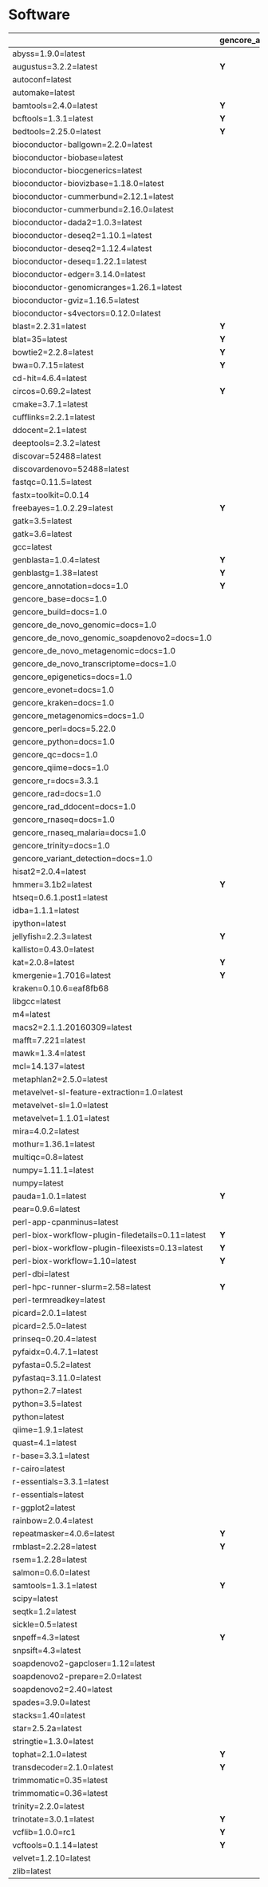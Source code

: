 # Software

| | gencore_annotation | gencore_base | gencore_build | gencore_de_novo_genomic | gencore_de_novo_genomic_soapdenovo2 | gencore_de_novo_metagenomic | gencore_de_novo_transcriptome | gencore_epigenetics | gencore_evonet | gencore_kraken | gencore_metagenomics | gencore_perl | gencore_python | gencore_qc | gencore_qiime | gencore_r | gencore_rad | gencore_rad_ddocent | gencore_rnaseq | gencore_rnaseq_malaria | gencore_test | gencore_trinity | gencore_variant_detection |
| --- | --- | --- | --- | --- | --- | --- | --- | --- | --- | --- | --- | --- | --- | --- | --- | --- | --- | --- | --- | --- | --- | --- | ---  |
| abyss=1.9.0=latest | | | | **Y** | | | | | | | | | | | | | | | | | | | |
| augustus=3.2.2=latest | **Y** | | | **Y** | | **Y** | **Y** | | | | **Y** | | | | | | | | | | | | |
| autoconf=latest | | | **Y** | | | | | | | | | | | | | | | | | | | | |
| automake=latest | | | **Y** | | | | | | | | | | | | | | | | | | | | |
| bamtools=2.4.0=latest | **Y** | | | **Y** | | **Y** | **Y** | **Y** | | | **Y** | | | | | | **Y** | | **Y** | **Y** | | | **Y** |
| bcftools=1.3.1=latest | **Y** | | | **Y** | | **Y** | **Y** | **Y** | | | **Y** | | | | | | **Y** | | **Y** | **Y** | | | **Y** |
| bedtools=2.25.0=latest | **Y** | | | **Y** | | **Y** | **Y** | **Y** | | | **Y** | | | | | | **Y** | | **Y** | **Y** | | | **Y** |
| bioconductor-ballgown=2.2.0=latest | | | | | | | | | | | | | | | | | | | **Y** | | | | |
| bioconductor-biobase=latest | | | | | | | | | | | | | | | | **Y** | | | | | | | **Y** |
| bioconductor-biocgenerics=latest | | **Y** | | | | | | | | | | | | | | | | | | | | | |
| bioconductor-biovizbase=1.18.0=latest | | | | | | | | | | | | | | | | | | | **Y** | | | | |
| bioconductor-cummerbund=2.12.1=latest | | | | | | | | | | | | | | | | | | | | **Y** | | | |
| bioconductor-cummerbund=2.16.0=latest | | | | | | | | | | | | | | | | | | | **Y** | | | | |
| bioconductor-dada2=1.0.3=latest | | | | | | | | | | | **Y** | | | | | | | | | | | | |
| bioconductor-deseq2=1.10.1=latest | | | | | | | **Y** | | | | | | | | | | | | | **Y** | | | |
| bioconductor-deseq2=1.12.4=latest | | | | | | | | | | | | | | | | | | | **Y** | | | | |
| bioconductor-deseq=1.22.1=latest | | | | | | | **Y** | | | | | | | | | | | | | **Y** | | | |
| bioconductor-edger=3.14.0=latest | | | | | | | **Y** | | | | | | | | | | | | **Y** | **Y** | | | |
| bioconductor-genomicranges=1.26.1=latest | | | | | | | | | | | | | | | | | | | **Y** | | | | |
| bioconductor-gviz=1.16.5=latest | | | | | | | | | | | | | | | | | | | **Y** | | | | |
| bioconductor-s4vectors=0.12.0=latest | | | | | | | | | | | | | | | | | | | **Y** | | | | |
| blast=2.2.31=latest | **Y** | | | **Y** | | **Y** | **Y** | | | | **Y** | | | | | | **Y** | | | | | | **Y** |
| blat=35=latest | **Y** | | | **Y** | | **Y** | **Y** | | | | **Y** | | | | | | **Y** | | **Y** | **Y** | | | **Y** |
| bowtie2=2.2.8=latest | **Y** | | | **Y** | | **Y** | **Y** | **Y** | | | **Y** | | | | | | **Y** | | **Y** | **Y** | | | **Y** |
| bwa=0.7.15=latest | **Y** | | | **Y** | | **Y** | **Y** | **Y** | | | **Y** | | | | | | | | | | | | **Y** |
| cd-hit=4.6.4=latest | | | | | | | | | | | **Y** | | | | | | **Y** | | | | | | |
| circos=0.69.2=latest | **Y** | | | **Y** | | **Y** | **Y** | | | | | | | | | | | | | | | | **Y** |
| cmake=3.7.1=latest | | | **Y** | | | | | | | | | | | | | | | | | | | | |
| cufflinks=2.2.1=latest | | | | | | | **Y** | | | | | | | | | | | | **Y** | **Y** | | | **Y** |
| ddocent=2.1=latest | | | | | | | | | | | | | | | | | | **Y** | | | | | |
| deeptools=2.3.2=latest | | | | | | | | | | | | | | **Y** | | | | | | | | | |
| discovar=52488=latest | | | | **Y** | | | | | | | | | | | | | | | | | | | **Y** |
| discovardenovo=52488=latest | | | | **Y** | | | | | | | | | | | | | | | | | | | **Y** |
| fastqc=0.11.5=latest | | | | | | | | | | | | | | **Y** | | | | | **Y** | | | | |
| fastx=toolkit=0.0.14 | | | | | | | | | | | | | | **Y** | | | | | | | | | |
| freebayes=1.0.2.29=latest | **Y** | | | **Y** | | | | | | | | | | | | | **Y** | | | | | | **Y** |
| gatk=3.5=latest | | | | | | | | | | | | | | | | | | | | **Y** | | | **Y** |
| gatk=3.6=latest | | | | **Y** | | | | | | | | | | | | | | | **Y** | | | | |
| gcc=latest | | | **Y** | | | | | | | | | | | | | | | | | | | | |
| genblasta=1.0.4=latest | **Y** | | | **Y** | | | | | | | | | | | | | | | | | | | |
| genblastg=1.38=latest | **Y** | | | **Y** | | | | | | | | | | | | | | | | | | | |
| gencore_annotation=docs=1.0 | **Y** | | | | | | | | | | | | | | | | | | | | | | |
| gencore_base=docs=1.0 | | **Y** | | | | | | | | | | | | | | | | | | | **Y** | | |
| gencore_build=docs=1.0 | | | **Y** | | | | | | | | | | | | | | | | | | | | |
| gencore_de_novo_genomic=docs=1.0 | | | | **Y** | | | | | | | | | | | | | | | | | | | |
| gencore_de_novo_genomic_soapdenovo2=docs=1.0 | | | | | **Y** | | | | | | | | | | | | | | | | | | |
| gencore_de_novo_metagenomic=docs=1.0 | | | | | | **Y** | | | | | | | | | | | | | | | | | |
| gencore_de_novo_transcriptome=docs=1.0 | | | | | | | **Y** | | | | | | | | | | | | | | | | |
| gencore_epigenetics=docs=1.0 | | | | | | | | **Y** | | | | | | | | | | | | | | | |
| gencore_evonet=docs=1.0 | | | | | | | | | **Y** | | | | | | | | | | | | | | |
| gencore_kraken=docs=1.0 | | | | | | | | | | **Y** | | | | | | | | | | | | | |
| gencore_metagenomics=docs=1.0 | | | | | | | | | | | **Y** | | | | | | | | | | | | |
| gencore_perl=docs=5.22.0 | | | | | | | | | | | | **Y** | | | | | | | | | | | |
| gencore_python=docs=1.0 | | | | | | | | | | | | | **Y** | | | | | | | | | | |
| gencore_qc=docs=1.0 | | | | | | | | | | | | | | **Y** | | | | | | | | | |
| gencore_qiime=docs=1.0 | | | | | | | | | | | | | | | **Y** | | | | | | | | |
| gencore_r=docs=3.3.1 | | | | | | | | | | | | | | | | **Y** | | | | | | | |
| gencore_rad=docs=1.0 | | | | | | | | | | | | | | | | | **Y** | | | | | | |
| gencore_rad_ddocent=docs=1.0 | | | | | | | | | | | | | | | | | | **Y** | | | | | |
| gencore_rnaseq=docs=1.0 | | | | | | | | | | | | | | | | | | | **Y** | | | | |
| gencore_rnaseq_malaria=docs=1.0 | | | | | | | | | | | | | | | | | | | | **Y** | | | |
| gencore_trinity=docs=1.0 | | | | | | | | | | | | | | | | | | | | | | **Y** | |
| gencore_variant_detection=docs=1.0 | | | | | | | | | | | | | | | | | | | | | | | **Y** |
| hisat2=2.0.4=latest | | | | | | | | | | | | | | | | | | | **Y** | | | | |
| hmmer=3.1b2=latest | **Y** | | | **Y** | | **Y** | **Y** | | | | **Y** | | | | | | | | | | | | |
| htseq=0.6.1.post1=latest | | | | | | | **Y** | | | | | | | | | | | | **Y** | **Y** | | | |
| idba=1.1.1=latest | | | | **Y** | | | | | | | | | | | | | | | | | | | |
| ipython=latest | | | | | | | | | | | | | **Y** | | | | | | | | | | |
| jellyfish=2.2.3=latest | **Y** | | | **Y** | | | | | | | | | | | | | | | | | | | |
| kallisto=0.43.0=latest | | | | | | | | | | | | | | | | | | | **Y** | **Y** | | | |
| kat=2.0.8=latest | **Y** | | | | | | | | | | | | | | | | | | | | | | |
| kmergenie=1.7016=latest | **Y** | | | **Y** | | | | | | | | | | | | | | | | | | | |
| kraken=0.10.6=eaf8fb68 | | | | | | | | | | **Y** | | | | | | | | | | | | | |
| libgcc=latest | | | **Y** | | | | | | | | | | | | | | | | | | | | |
| m4=latest | | | **Y** | | | | | | | | | | | | | | | | | | | | |
| macs2=2.1.1.20160309=latest | | | | | | | | **Y** | | | | | | | | | | | | | | | |
| mafft=7.221=latest | | | | | | | | | **Y** | | | | | | | | | | | | | | |
| mawk=1.3.4=latest | | | | | | **Y** | | | | | **Y** | | | | | | | | | | | | |
| mcl=14.137=latest | | | | | | | | | **Y** | | | | | | | | | | | | | | |
| metaphlan2=2.5.0=latest | | | | | | **Y** | | | | | | | | | | | | | | | | | |
| metavelvet-sl-feature-extraction=1.0=latest | | | | | | **Y** | | | | | | | | | | | | | | | | | |
| metavelvet-sl=1.0=latest | | | | | | **Y** | | | | | | | | | | | | | | | | | |
| metavelvet=1.1.01=latest | | | | | | **Y** | | | | | | | | | | | | | | | | | |
| mira=4.0.2=latest | | | | **Y** | | | | | | | | | | | | | | | | | | | |
| mothur=1.36.1=latest | | | | | | **Y** | | | | | **Y** | | | | | | | | | | | | |
| multiqc=0.8=latest | | | | | | | | | | | | | | **Y** | | | | | | | | | |
| numpy=1.11.1=latest | | | | | | | | **Y** | | | | | | | | | | | | | | | |
| numpy=latest | | | | | | | | | | | | | **Y** | | | | | | | | | | |
| pauda=1.0.1=latest | **Y** | | | | | | | | | | | | | | | | | | | | | | |
| pear=0.9.6=latest | | | | **Y** | | **Y** | **Y** | | | | **Y** | | | | | | | | | | | | **Y** |
| perl-app-cpanminus=latest | | **Y** | **Y** | | | | | | | | | **Y** | | | | | | | | | | | |
| perl-biox-workflow-plugin-filedetails=0.11=latest | **Y** | **Y** | **Y** | **Y** | **Y** | **Y** | **Y** | **Y** | **Y** | | | | | **Y** | | | **Y** | **Y** | **Y** | **Y** | | **Y** | **Y** |
| perl-biox-workflow-plugin-fileexists=0.13=latest | **Y** | **Y** | **Y** | **Y** | **Y** | **Y** | **Y** | **Y** | **Y** | | **Y** | | | **Y** | **Y** | | **Y** | **Y** | **Y** | **Y** | | **Y** | **Y** |
| perl-biox-workflow=1.10=latest | **Y** | **Y** | **Y** | **Y** | **Y** | **Y** | **Y** | **Y** | **Y** | | **Y** | | | **Y** | **Y** | | **Y** | **Y** | **Y** | **Y** | | **Y** | **Y** |
| perl-dbi=latest | | | | | | | | | | | | **Y** | | | | | | | | | | | |
| perl-hpc-runner-slurm=2.58=latest | **Y** | **Y** | **Y** | **Y** | **Y** | **Y** | **Y** | **Y** | **Y** | | **Y** | | | **Y** | **Y** | | **Y** | **Y** | **Y** | **Y** | | **Y** | **Y** |
| perl-termreadkey=latest | | | | | | | | | | | | **Y** | | | | | | | | | | | |
| picard=2.0.1=latest | | | | | | | | | | | | | | | | | | | | **Y** | | | |
| picard=2.5.0=latest | | | | **Y** | | **Y** | **Y** | | | | | | | | | | | | **Y** | | | | **Y** |
| prinseq=0.20.4=latest | | | | **Y** | | **Y** | **Y** | | | | | | | | | | | | **Y** | **Y** | | | **Y** |
| pyfaidx=0.4.7.1=latest | | | | | | | | | | | | | | **Y** | | | | | | | | | |
| pyfasta=0.5.2=latest | | | | | | | | | | | | | | **Y** | | | | | | | | | |
| pyfastaq=3.11.0=latest | | | | | | | | | | | | | | **Y** | | | | | | | | | |
| python=2.7=latest | | | | | | | | **Y** | | | | | | | | | | | | | | | |
| python=3.5=latest | | | | | | | | | | | | | | **Y** | | | | | | | | | |
| python=latest | | | | | | | | | | | | | **Y** | | | | | | | | | | |
| qiime=1.9.1=latest | | | | | | | | | | | | | | | **Y** | | | | | | | | |
| quast=4.1=latest | | | | **Y** | | | **Y** | | | | | | | | | | | | | | | | |
| r-base=3.3.1=latest | | **Y** | | | | | | | | | | | | | | **Y** | | | **Y** | **Y** | | | **Y** |
| r-cairo=latest | | | | | | | | | | | | | | | | | | | **Y** | | | | |
| r-essentials=3.3.1=latest | | | | | | | | | | | | | | | | **Y** | | | | **Y** | | | **Y** |
| r-essentials=latest | | | | | | | | | | | | | | | | | | | **Y** | | | | |
| r-ggplot2=latest | | **Y** | | | | | | | | | | | | | | | | | | | | | |
| rainbow=2.0.4=latest | | | | | | | | | | | | | | | | | **Y** | | | | | | |
| repeatmasker=4.0.6=latest | **Y** | | | | | | | | | | | | | | | | | | | | | | |
| rmblast=2.2.28=latest | **Y** | | | | | | | | | | | | | | | | | | | | | | |
| rsem=1.2.28=latest | | | | | | | **Y** | | | | | | | | | | | | | | | **Y** | |
| salmon=0.6.0=latest | | | | | | | **Y** | | | | | | | | | | | | | | | | |
| samtools=1.3.1=latest | **Y** | | | **Y** | | **Y** | **Y** | **Y** | | | **Y** | | | | | | **Y** | | **Y** | **Y** | | | **Y** |
| scipy=latest | | | | | | | | | | | | | **Y** | | | | | | | | | | |
| seqtk=1.2=latest | | | | **Y** | | **Y** | **Y** | | | | **Y** | | | | | | **Y** | | **Y** | **Y** | | | **Y** |
| sickle=0.5=latest | | | | **Y** | | | **Y** | | | | | | | | | | | | | | | | |
| snpeff=4.3=latest | **Y** | | | | | | | | | | | | | | | | | | | | | | **Y** |
| snpsift=4.3=latest | | | | | | | | | | | | | | | | | | | | | | | **Y** |
| soapdenovo2-gapcloser=1.12=latest | | | | | **Y** | | | | | | | | | | | | | | | | | | |
| soapdenovo2-prepare=2.0=latest | | | | | **Y** | | | | | | | | | | | | | | | | | | |
| soapdenovo2=2.40=latest | | | | | **Y** | | | | | | | | | | | | | | | | | | |
| spades=3.9.0=latest | | | | **Y** | | | | | | | | | | | | | | | | | | | |
| stacks=1.40=latest | | | | | | | | | | | | | | | | | **Y** | | | | | | |
| star=2.5.2a=latest | | | | | | | **Y** | | | | | | | | | | | | **Y** | **Y** | | | **Y** |
| stringtie=1.3.0=latest | | | | | | | | | | | | | | | | | | | **Y** | | | | |
| tophat=2.1.0=latest | **Y** | | | | | | **Y** | | | | | | | | | | | | **Y** | **Y** | | | **Y** |
| transdecoder=2.1.0=latest | **Y** | | | | | | | | | | | | | | | | | | | | | **Y** | |
| trimmomatic=0.35=latest | | | | | | | | | | | | | | | | | | | | **Y** | | | |
| trimmomatic=0.36=latest | | | | **Y** | | **Y** | **Y** | | | | | | | **Y** | | | | | **Y** | | | | |
| trinity=2.2.0=latest | | | | | | | | | | | | | | | | | | | | | | **Y** | |
| trinotate=3.0.1=latest | **Y** | | | | | | | | | | | | | | | | | | | | | **Y** | |
| vcflib=1.0.0=rc1 | **Y** | | | **Y** | | **Y** | **Y** | **Y** | | | **Y** | | | | | | **Y** | | **Y** | **Y** | | | **Y** |
| vcftools=0.1.14=latest | **Y** | | | **Y** | | **Y** | **Y** | **Y** | | | **Y** | | | | | | **Y** | | **Y** | **Y** | | | **Y** |
| velvet=1.2.10=latest | | | | **Y** | | | | | | | | | | | | | | | | | | | |
| zlib=latest | | | **Y** | | | | | | | | | | | | | | | | | | | | |

